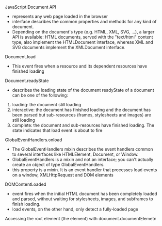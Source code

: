JavaScript Document API
- represents any web page loaded in the browser
- interface describes the common properties and methods for any kind of document. 
- Depending on the document's type (e.g. HTML, XML, SVG, …), a larger API is available: HTML documents, served with the "text/html" content type, also implement the HTMLDocument interface, whereas XML and SVG documents implement the XMLDocument interface.

Document.load
- This event fires when a resource and its dependent resources have finished loading

Document.readyState
- describes the loading state of the document
readyState of a document can be one of the following:
1. loading: the document still loading
2. interactive: the document has finished loading and the document has been parsed but sub-resources (frames, stylesheets and images) are still loading
3. complete: the document and sub-resources have finished loading. The state indicates that load event is about to fire

GlobalEventHandlers.onload
- The GlobalEventHandlers mixin describes the event handlers common to several interfaces like HTMLElement, Document, or Window.
- GlobalEventHandlers is a mixin and not an interface; you can't actually create an object of type GlobalEventHandlers.
- this property is a mixin. It is an event handler that processes load events on a window, XMLHttpRequest and DOM elements

DOMContentLoaded
- event fires when the initial HTML document has been completely loaded and parsed, without waiting for stylesheets, images, and subframes to finish loading.
- load events, on the other hand, only detect a fully-loaded page

Accessing the root element (the <html> element) with document.documentElemetn

















